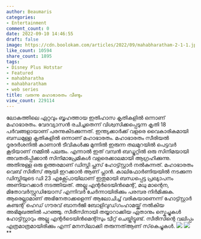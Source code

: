 ```yaml
---
author: Beaumaris
categories:
- Entertainment
comment_count: 0
date: 2022-09-10 14:46:55
draft: false
image: https://cdn.boolokam.com/articles/2022/09/mahabharatham-2-1-1.jpg
like_count: 10594
share_count: 1895
tags:
- Disney Plus Hotstar
- Featured
- mahabharatha
- mahabharatham
- web series
title: വരുന്നു മഹാഭാരതം വീണ്ടും
view_count: 229114
---
```


ലോകത്തിലെ ഏറ്റവും ബൃഹത്തായ ഇതിഹാസ കൃതികളിൽ ഒന്നാണ് മഹാഭാരതം. വേദവ്യാസൻ രചിച്ചതെന്ന് വിശ്വസിക്കപ്പെടുന്ന കൃതി 18 പർവങ്ങളായാണ് പരന്നുകിടക്കുന്നത്. ഇന്ത്യക്കാർക്ക് വളരെ വൈകാരികമായി ബന്ധമുള്ള കൃതികളിൽ ഒന്നാണ് മഹാഭാരതം. മഹാഭാരതം സീരിയൽ ദൂരദർശനിൽ കാണാൻ ടീവികൾക്കു മുന്നിൽ ഇരുന്ന തലമുറയിൽ പെട്ടവർ കൂടിയാണ് നമ്മിൽ പലരും. എന്നാൽ ഇത് വമ്പൻ ബഡ്ജറ്റിൽ ഒരു സിനിമയായി അവതരിപ്പിക്കാൻ സിനിമാപ്രേമികൾ വളരെക്കാലമായി ആഗ്രഹിക്കുന്നു. അതിനുള്ള ഒരു ഉത്തരമാണ് ഡിസ്നി പ്ലസ് ഹോട്ട്സ്റ്റാർ നൽകുന്നത്. മഹാഭാരതം വെബ് സീരീസ് ആയി ഇറക്കാൻ ആണ് പ്ലാൻ. കാലിഫോർണിയയിൽ നടക്കുന്ന ഡിസ്നിയുടെ ഡി 23 എക്സ്പോയിലാണ് ഇതുമായി ബന്ധപ്പെട്ട പ്രഖ്യാപനം അണിയറക്കാർ നടത്തിയത്. അല്ലു എന്റർടെയിൻമെന്റ്, മധു മാന്റെന, മിതോവർസ്റ്റുഡിയോസ് എന്നിവർ ചേർന്നായിരിക്കും പരമ്പര നിർമിക്കുക. ആരെല്ലാമാണ് അഭിനേതാക്കളെന്ന് ആലോചിച്ച് വരികയാണെന്ന് ഹോട്ട്സ്റ്റാർ കണ്ടന്റ് ഹെഡ് ​ഗൗരവ് ബാനർജി ബോളിവുഡ് ​ഗംഹാമയ്ക്ക് നൽകിയ അഭിമുഖത്തിൽ പറഞ്ഞു. സീരീസിനായി തയ്യാറാക്കിയ ഏതാനും സ്കെച്ചുകൾ ഹോട്ട്സ്റ്റാറും അല്ലു എന്റർടെയിൻമെന്റ്സും ട്വീറ്റ് ചെയ്തിട്ടുണ്ട്. സീരീസിന്റെ വലിപ്പം എത്രമാത്രമായിരിക്കും എന്ന് മനസിലാക്കി തരുന്നത്ആണ് സ്‌കെച്ചുകൾ. ![](https://cdn.boolokam.com/articles/2022/09/mahabharatham-2-1-1.jpg) ![](https://cdn.boolokam.com/articles/2022/09/mahabharatham-3.jpg) **